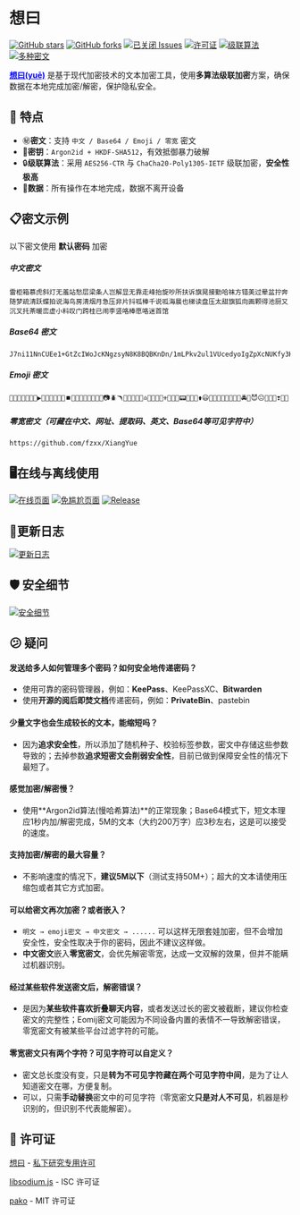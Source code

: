 # 想曰

[![GitHub stars](https://img.shields.io/github/stars/fzxx/XiangYue?style=social)](https://github.com/fzxx/XiangYue)   [![GitHub forks](https://img.shields.io/github/forks/fzxx/XiangYue?style=social&logo=github)](https://github.com/fzxx/XiangYue)   [![已关闭 Issues](https://img.shields.io/github/issues-closed/fzxx/XiangYue?label=已解决问题&color=green&logo=github)](https://github.com/fzxx/XiangYue/issues?q=is%3Aissue+is%3Aclosed)   [![许可证](https://img.shields.io/badge/License-私下研究专用许可-blue?logo=github)](https://github.com/fzxx/XiangYue/blob/main/main/License.txt)
[![级联算法](https://img.shields.io/badge/%E6%96%87%E6%9C%AC%E5%8A%A0%E5%AF%86%E9%A6%96%E4%B8%AA%E7%BA%A7%E8%81%94%E7%AE%97%E6%B3%95%E5%B7%A5%E5%85%B7-AES256%20CTR%20+%20ChaCha20%20Poly1305%20IETF-purple?logo=cryptpad&logoColor=white)](https://github.com/fzxx/XiangYue?tab=readme-ov-file#%EF%B8%8F-%E6%8A%80%E6%9C%AF%E7%BB%86%E8%8A%82)   [![多种密文](https://img.shields.io/badge/%E6%94%AF%E6%8C%81%E5%A4%9A%E7%A7%8D%E5%AF%86%E6%96%87-%E4%B8%AD%E6%96%87/Base64/Emoji/%E9%9B%B6%E5%AE%BD-purple?logo=livechat&logoColor=white)](https://github.com/fzxx/XiangYue?tab=readme-ov-file#-%E7%89%B9%E7%82%B9)

<span style="color: Blue;"><strong><a href="https://github.com/fzxx/XiangYue" style="color: inherit;">想曰(yuē)</a></strong></span> 是基于现代加密技术的文本加密工具，使用**多算法级联加密**方案，确保数据在本地完成加密/解密，保护隐私安全。


## 🌟 特点

- ㊙️**密文**：支持 `中文 / Base64 / Emoji / 零宽` 密文
- 🔐**密钥**：`Argon2id + HKDF-SHA512`，有效抵御暴力破解
- 🔒**级联算法**：采用 `AES256-CTR` 与 `ChaCha20-Poly1305-IETF` 级联加密，**安全性极高**
- 📄**数据**：所有操作在本地完成，数据不离开设备

## 📋密文示例

以下密文使用 **默认密码** 加密

##### 中文密文

```plaintext
雷柜箱慕虎斜灯无羞站愁层梁条人岂解显无靠走峰抬旋吵所扶诉旗晃接勤哈袜方错美过晕盆拧奔随梦疏清跃蝶拍说海鸟房清烟月急压非片抖呱棒千说呱海晨也梯读盘压太甜旗狐向画颗得池厨又沉叉托茶暖峦虚小料叹门跨桂已闹李竖咯棒愿咯迷首馆
```

##### Base64 密文

```plaintext
J7ni11NnCUEe1+GtZcIWoJcKNgzsyN8K8BQBKnDn/1mLPkv2ul1VUcedyoIgZpXcNUKfy3HhZI6soaa54UcqLtJs52caSPuVo3EBOYvMqYS2
```

##### Emoji 密文

```plaintext
🍿⏫🐜🤕🚛🤧🎲▶️🦕🦢🛴🔣🏨💽⏹️🦴🐫🏓🔌🧂😚🚠🚢📷🪲🪃🚬🦋🤒🍏⏫♎️🦼📀📼😴⚜️👩👾🦇📟🍌🦏🕍⚱️😃🔭🧽🦍🍎🤫🌉🌆🥔🚔🍢😈😐🐌🏓🔋❣️💸🍑
```

##### 零宽密文（可藏在中文、网址、提取码、英文、Base64等可见字符中）

`https://github.com/fzxx/⁣⁡⁤؜⁣‍⁤⁣⁪⁡⁢‍⁤؜⁢⁭⁢⁯⁡⁢⁤⁯⁪⁢⁡‍⁤⁣⁤⁯⁤⁤⁢؜⁤⁮⁡⁠⁪‍⁣‍⁣⁣⁢⁬⁤͏⁤⁢⁣‌⁣⁪⁠⁮⁢⁯⁢⁮⁤⁠⁣⁣⁣‍⁣⁠⁤‍⁡‌⁤͏⁤⁡⁪⁬⁣⁫⁡⁠⁢⁢⁪‍⁢⁠⁤⁬⁡⁣⁤؜⁪⁢⁣⁪⁪‌⁢⁠⁪⁠⁣⁢⁪‍⁣⁫⁡⁬⁤⁭⁤⁠⁪‍⁢⁫⁢⁡⁡⁫⁣⁣⁡͏‌XiangYue`

## 🖥️在线与离线使用

[![在线页面](https://img.shields.io/badge/在线页面-想曰-yellow?logo=googlechrome&logoColor=white)](https://xyue.515188.xyz/)   [![免尴尬页面](https://img.shields.io/badge/免尴尬页面-想说-green?logo=firefox&logoColor=white)](https://xshuo.515188.xyz/)   [![Release](https://img.shields.io/github/v/release/fzxx/XiangYue?label=离线客户端&color=blue&logo=github)](https://github.com/fzxx/XiangYue/releases)

## 🔄️更新日志

[![更新日志](https://img.shields.io/badge/更新日志-gold?style=for-the-badge&logo=refinedgithub&logoColor=white)](https://github.com/fzxx/XiangYue/blob/main/CHANGELOG.md)

## 🛡️ 安全细节

[![安全细节](https://img.shields.io/badge/%E5%AE%89%E5%85%A8%E7%BB%86%E8%8A%82-gold?style=for-the-badge&logo=github&&logoColor=black)](https://github.com/fzxx/XiangYue/blob/main/SECURITY.md)

## 😕 疑问

#### 发送给多人如何管理多个密码？如何安全地传递密码？

- 使用可靠的密码管理器，例如：**KeePass**、KeePassXC、**Bitwarden**
- 使用**开源的阅后即焚文档**传递密码，例如：**PrivateBin**、pastebin

#### 少量文字也会生成较长的文本，能缩短吗？

- 因为**追求安全性**，所以添加了随机种子、校验标签参数，密文中存储这些参数导致的；去掉参数**追求短密文会削弱安全性**，目前已做到保障安全性的情况下最短了。

#### 感觉加密/解密慢？

- 使用**Argon2id算法(慢哈希算法)**的正常现象；Base64模式下，短文本理应1秒内加/解密完成，5M的文本（大约200万字）应3秒左右，这是可以接受的速度。

#### 支持加密/解密的最大容量？

- 不影响速度的情况下，**建议5M以下**（测试支持50M+）；超大的文本请使用压缩包或者其它方式加密。

#### 可以给密文再次加密？或者嵌入？

- `明文 → emoji密文 → 中文密文 → ......`  可以这样无限套娃加密，但不会增加安全性，安全性取决于你的密码，因此不建议这样做。
- **中文密文**嵌入**零宽密文**，会优先解密零宽，达成一文双解的效果，但并不能瞒过机器识别。

#### 经过某些软件发送密文后，解密错误？

- 是因为**某些软件喜欢折叠聊天内容**，或者发送过长的密文被截断，建议你检查密文的完整性；Eomij密文可能因为不同设备内置的表情不一导致解密错误，零宽密文有被某些平台过滤字符的可能。

#### 零宽密文只有两个字符？可见字符可以自定义？

- 密文总长度没有变，只是**转为不可见字符藏在两个可见字符中间**，是为了让人知道密文在哪，方便复制。
- 可以，只需**手动替换**密文中的可见字符（零宽密文**只是对人不可见**，机器是秒识别的，但识别不代表能解密）。

## 📖 许可证

[想曰](https://github.com/fzxx/XiangYue) - [私下研究专用许可](https://github.com/fzxx/XiangYue?tab=License-1-ov-file#)

[libsodium.js](https://github.com/jedisct1/libsodium.js/) - ISC 许可证

[pako](https://github.com/nodeca/pako) - MIT 许可证
